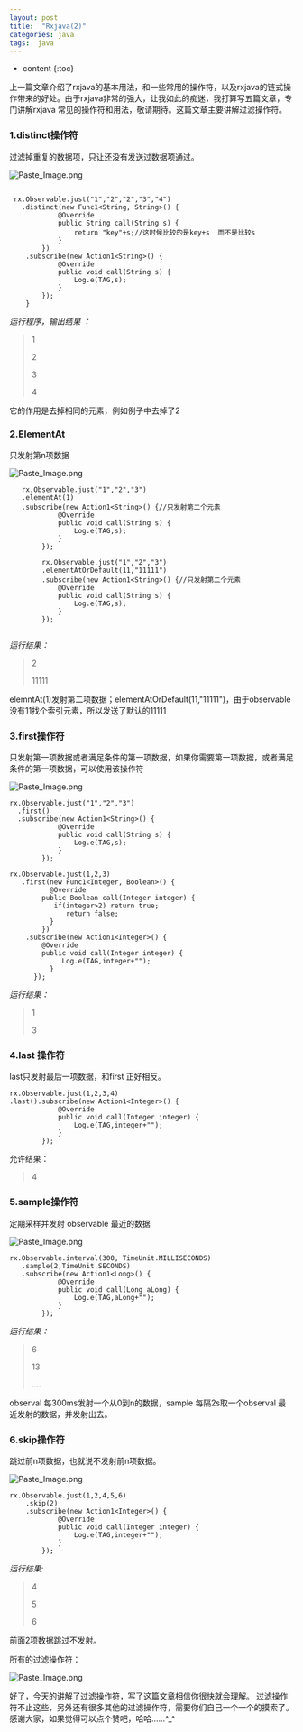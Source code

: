 ```yaml
---
layout: post
title:  "Rxjava(2)"
categories: java
tags:  java
---
```


* content
{:toc}


上一篇文章介绍了rxjava的基本用法，和一些常用的操作符，以及rxjava的链式操作带来的好处。由于rxjava非常的强大，让我如此的痴迷，我打算写五篇文章，专门讲解rxjava 常见的操作符和用法，敬请期待。这篇文章主要讲解过滤操作符。

<!--more-->

### 1.distinct操作符

过滤掉重复的数据项，只让还没有发送过数据项通过。


![Paste_Image.png](http://upload-images.jianshu.io/upload_images/2279594-8680622b8795115f.png?imageMogr2/auto-orient/strip%7CimageView2/2/w/1240)

```    
  
 rx.Observable.just("1","2","2","3","4")
   .distinct(new Func1<String, String>() {
            @Override
            public String call(String s) {
                return "key"+s;//这时候比较的是key+s  而不是比较s
            }
        })
    .subscribe(new Action1<String>() {
            @Override
            public void call(String s) {
                Log.e(TAG,s);
            }
        });
    }
```       

*运行程序，输出结果 ：*   

> 1 
> 
> 2 
> 
> 3 
> 
> 4                                                                      

它的作用是去掉相同的元素，例如例子中去掉了2 

###  2.ElementAt

只发射第n项数据

![Paste_Image.png](http://upload-images.jianshu.io/upload_images/2279594-b85704b90b77d603.png?imageMogr2/auto-orient/strip%7CimageView2/2/w/1240)


```
   rx.Observable.just("1","2","3")
   .elementAt(1)
   .subscribe(new Action1<String>() {//只发射第二个元素
            @Override
            public void call(String s) {
                Log.e(TAG,s);
            }
        });

        rx.Observable.just("1","2","3")
        .elementAtOrDefault(11,"11111")
        .subscribe(new Action1<String>() {//只发射第二个元素
            @Override
            public void call(String s) {
                Log.e(TAG,s);
            }
        });       
                            
```    

*运行结果：*  
> 2
> 
> 11111  
                                                                      
elemntAt(1)发射第二项数据；elementAtOrDefault(11,"11111")，由于observable没有11找个索引元素，所以发送了默认的11111

### 3.first操作符

只发射第一项数据或者满足条件的第一项数据，如果你需要第一项数据，或者满足条件的第一项数据，可以使用该操作符

![Paste_Image.png](http://upload-images.jianshu.io/upload_images/2279594-595749c0400c2c06.png?imageMogr2/auto-orient/strip%7CimageView2/2/w/1240)

```
rx.Observable.just("1","2","3")
  .first()
  .subscribe(new Action1<String>() {
            @Override
            public void call(String s) {
                Log.e(TAG,s);
            }
        });

rx.Observable.just(1,2,3)
   .first(new Func1<Integer, Boolean>() {
          @Override
        public Boolean call(Integer integer) {
           if(integer>2) return true;
              return false;
          }
        })
    .subscribe(new Action1<Integer>() {
        @Override
        public void call(Integer integer) {
             Log.e(TAG,integer+"");
          }
      }); 
```

*运行结果：*
> 1
> 
> 3


###  4.last 操作符

last只发射最后一项数据，和first 正好相反。

```
rx.Observable.just(1,2,3,4)
.last().subscribe(new Action1<Integer>() {
            @Override
            public void call(Integer integer) {
                Log.e(TAG,integer+"");
            }
        });
```

允许结果：
>4


### 5.sample操作符

定期采样并发射 observable 最近的数据

![Paste_Image.png](http://upload-images.jianshu.io/upload_images/2279594-45bd255cbbe2e731.png?imageMogr2/auto-orient/strip%7CimageView2/2/w/1240)

```
rx.Observable.interval(300, TimeUnit.MILLISECONDS)
   .sample(2,TimeUnit.SECONDS)
   .subscribe(new Action1<Long>() {
            @Override
            public void call(Long aLong) {
                Log.e(TAG,aLong+"");
            }
        });

```

*运行结果：*
> 6
>  
> 13
> 
> ....

observal 每300ms发射一个从0到n的数据，sample 每隔2s取一个observal 最近发射的数据，并发射出去。

### 6.skip操作符
跳过前n项数据，也就说不发射前n项数据。

![Paste_Image.png](http://upload-images.jianshu.io/upload_images/2279594-44976b1de9c347f5.png?imageMogr2/auto-orient/strip%7CimageView2/2/w/1240)

```
rx.Observable.just(1,2,4,5,6)
    .skip(2)
    .subscribe(new Action1<Integer>() {
            @Override
            public void call(Integer integer) {
                Log.e(TAG,integer+"");
            }
        });

``` 

*运行结果:*
>4
>
>5
>
>6

前面2项数据跳过不发射。



所有的过滤操作符：

![Paste_Image.png](http://upload-images.jianshu.io/upload_images/2279594-08fb0157814ac222.png?imageMogr2/auto-orient/strip%7CimageView2/2/w/1240)

好了，今天的讲解了过滤操作符，写了这篇文章相信你很快就会理解。
过滤操作符不止这些，另外还有很多其他的过滤操作符，需要你们自己一个一个的摸索了。感谢大家，如果觉得可以点个赞吧，哈哈……^_^